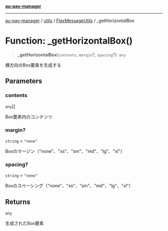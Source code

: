 [**au-pay-manager**](../../../../README.md)

***

[au-pay-manager](../../../../README.md) / [utils](../../../README.md) / [FlexMessageUtils](../README.md) / \_getHorizontalBox

# Function: \_getHorizontalBox()

> **\_getHorizontalBox**(`contents`, `margin`?, `spacing`?): `any`

横方向のBox要素を生成する

## Parameters

### contents

`any`[]

Box要素内のコンテンツ

### margin?

`string` = `"none"`

Boxのマージン（"none"、"xs"、"sm"、"md"、"lg"、"xl"）

### spacing?

`string` = `"none"`

Boxのスペーシング（"none"、"xs"、"sm"、"md"、"lg"、"xl"）

## Returns

`any`

生成されたBox要素

